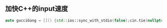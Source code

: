 ## 加快C++的input速度

```c++
auto gucciGang = []() {std::ios::sync_with_stdio(false);cin.tie(nullptr);cout.tie(nullptr);return 0;}();
```